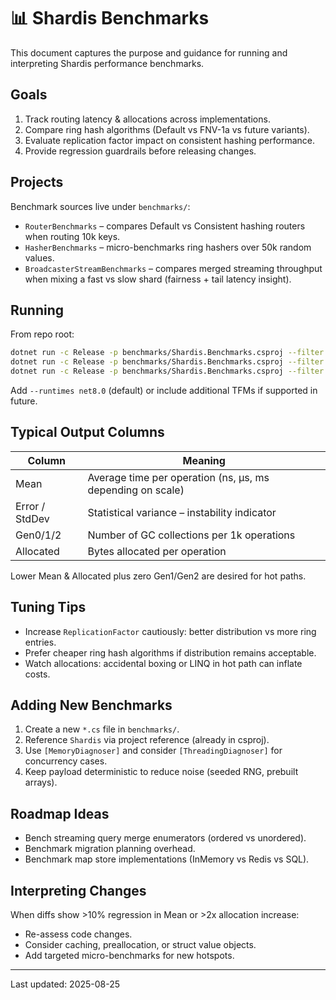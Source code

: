 # 📊 Shardis Benchmarks

This document captures the purpose and guidance for running and interpreting Shardis performance benchmarks.

## Goals

1. Track routing latency & allocations across implementations.
2. Compare ring hash algorithms (Default vs FNV-1a vs future variants).
3. Evaluate replication factor impact on consistent hashing performance.
4. Provide regression guardrails before releasing changes.

## Projects

Benchmark sources live under `benchmarks/`:

- `RouterBenchmarks` – compares Default vs Consistent hashing routers when routing 10k keys.
- `HasherBenchmarks` – micro-benchmarks ring hashers over 50k random values.
- `BroadcasterStreamBenchmarks` – compares merged streaming throughput when mixing a fast vs slow shard (fairness + tail latency insight).

## Running

From repo root:

```bash
dotnet run -c Release -p benchmarks/Shardis.Benchmarks.csproj --filter *RouterBenchmarks*
dotnet run -c Release -p benchmarks/Shardis.Benchmarks.csproj --filter *HasherBenchmarks*
dotnet run -c Release -p benchmarks/Shardis.Benchmarks.csproj --filter *BroadcasterStreamBenchmarks*
```

Add `--runtimes net8.0` (default) or include additional TFMs if supported in future.

## Typical Output Columns

| Column | Meaning |
|--------|---------|
| Mean | Average time per operation (ns, μs, ms depending on scale) |
| Error / StdDev | Statistical variance – instability indicator |
| Gen0/1/2 | Number of GC collections per 1k operations |
| Allocated | Bytes allocated per operation |

Lower Mean & Allocated plus zero Gen1/Gen2 are desired for hot paths.

## Tuning Tips

- Increase `ReplicationFactor` cautiously: better distribution vs more ring entries.
- Prefer cheaper ring hash algorithms if distribution remains acceptable.
- Watch allocations: accidental boxing or LINQ in hot path can inflate costs.

## Adding New Benchmarks

1. Create a new `*.cs` file in `benchmarks/`.
2. Reference `Shardis` via project reference (already in csproj).
3. Use `[MemoryDiagnoser]` and consider `[ThreadingDiagnoser]` for concurrency cases.
4. Keep payload deterministic to reduce noise (seeded RNG, prebuilt arrays).

## Roadmap Ideas

- Bench streaming query merge enumerators (ordered vs unordered).
- Benchmark migration planning overhead.
- Benchmark map store implementations (InMemory vs Redis vs SQL).

## Interpreting Changes

When diffs show >10% regression in Mean or >2x allocation increase:

- Re-assess code changes.
- Consider caching, preallocation, or struct value objects.
- Add targeted micro-benchmarks for new hotspots.

---

Last updated: 2025-08-25
